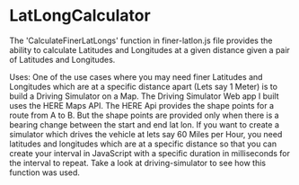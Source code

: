 # LatLongCalculator

The 'CalculateFinerLatLongs' function in finer-latlon.js file provides the ability to calculate Latitudes and Longitudes at a given distance given a pair of Latitudes and Longitudes.

Uses:
One of the use cases where you may need finer Latitudes and Longitudes which are at a specific distance apart (Lets say 1 Meter) is to build a Driving Simulator on a Map. 
The Driving Simulator Web app I built uses the HERE Maps API. The HERE Api provides the shape points for a route from A to B. But the shape points are provided only when there is a bearing change between the start and end lat lon.
If you want to create a simulator which drives the vehicle at lets say 60 Miles per Hour, you need latitudes and longitudes which are at a specific distance so that you can create your interval in JavaScript with a specific duration in milliseconds for the interval to repeat.
Take a look at driving-simulator to see how this function was used.